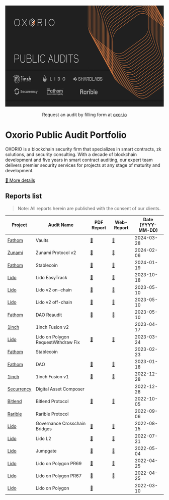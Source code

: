 <p align="center">
  <img width="640" height="320" src="./oxorio.jpg">
</p>

<p align="center">
 Request an audit by filling form at <a href="https://oxor.io/">oxor.io</a>
</p>

# Oxorio Public Audit Portfolio
OXORIO is a blockchain security firm that specializes in smart contracts, zk solutions, and security consulting. With a decade of blockchain development and five years in smart contract auditing, our expert team delivers premier security services for projects at any stage of maturity and development.

[📑 More details](./oxorio.pdf)

## Reports list
> Note: All reports herein are published with the consent of our clients.

| Project | Audit Name | PDF Report | Web-Report | Date (YYYY-MM-DD) |
|---|---|---|---|---|
| [Fathom](https://fathom.fi/) | Vaults | [📄](./Fathom/Fathom%20Vaults%20Audit%20Report.pdf "Read audit report") | [📑](https://audits.oxor.io/reports/-NtunDi5rPyQnKpT6XRb "Read web report") | 2024-03-28 |
| [Zunami](https://www.zunami.io/) | Zunami Protocol v2 | [📄](./Zunami/Zunami%20Protocol%20v2%20Audit%20Report.pdf "Read audit report") | [📑](https://audits.oxor.io/reports/-NpyX0pQGzgLJqd-gSc2 "Read web report") | 2024-02-06 |
| [Fathom](https://fathom.fi/) | Stablecoin | [📄](./Fathom/Fathom%20Stablecoin%20Audit%20Report.pdf "Read audit report") | [📑](https://audits.oxor.io/reports/-Ntzvo0Tum3zOymAJXQ7 "Read web report") | 2024-01-19 |
| [Lido](https://lido.fi/) | Lido EasyTrack | [📄](./Lido/Lido%20Easytrack%20Audit%20Report.pdf "Read audit report") | [📑](https://audits.oxor.io/reports/-Ni0CDaFX7Bi16v7UGo_ "Read web report") | 2023-10-18 |
| [Lido](https://lido.fi/) | Lido v2 on-chain | [📄](./Lido/Lido%20v2%20on-chain%20Audit%20Report.pdf "Read audit report") | [📑](https://audits.oxor.io/reports/-N_rKiHMrKQv7ILXUoML "Read web report") | 2023-05-10 |
| [Lido](https://lido.fi/) | Lido v2 off-chain | [📄](./Lido/Lido%20v2%20off-chain%20Audit%20Report.pdf "Read audit report") | [📑](https://audits.oxor.io/reports/-NaMQzF2U-4vp24DOJ7R "Read web report") | 2023-05-10 |
| [Fathom](https://fathom.fi/) | DAO Reaudit | [📄](./Fathom/Fathom%20DAO%20Reaudit%20Report.pdf "Read audit report") | [📑](https://audits.oxor.io/reports/-Nakz-u930WdgP82CZu2 "Read web report") | 2023-05-10 |
| [1inch](https://1inch.io/) | 1inch Fusion v2 | | | 2023-04-17 |
| [Lido](https://lido.fi/) | Lido on Polygon RequestWithdraw Fix | [📄](./Lido/Lido%20on%20Polygon%20RequestWithdraw%20Fix%20Audit%20Report.pdf "Read audit report") | [📑](https://audits.oxor.io/reports/-NakzTXP4P5gDSch1GiQ "Read web report") | 2023-03-24 |
| [Fathom](https://fathom.fi/) | Stablecoin | | | 2023-02-23 |
| [Fathom](https://fathom.fi/) | DAO | [📄](./Fathom/Fathom%20DAO%20Audit%20Report.pdf "Read audit report") | [📑](https://audits.oxor.io/reports/-Nakz-u930WdgP82CZu2 "Read web report") | 2023-01-18 |
| [1inch](https://1inch.io/) | 1inch Fusion v1 | [📄](./1inch/1inch%20Fusion%20mode%20v1%20Audit%20Report.pdf "Read audit report") | [📑](https://audits.oxor.io/reports/-Nal2wu48CmIgukjmUwI "Read web report") | 2022-12-28 |
| [Securrency](https://securrency.com/) | Digital Asset Composer | | | 2022-12-28 |
| [Bitlend](https://bitlend.fi/) | Bitlend Protocol | [📄](./Bitlend/Bitlend%20Audit%20Report.pdf "Read audit report") | [📑](https://audits.oxor.io/reports/-Nal4Ef2_4806CwGjd84 "Read web report") | 2022-10-05 |
| [Rarible](https://rarible.com/) | Rarible Protocol | | | 2022-09-06 |
| [Lido](https://lido.fi/) | Governance Crosschain Bridges | [📄](./Lido/Lido%20Governance%20Crosschain%20Bridges%20Audit%20Report.pdf "Read audit report") | [📑](https://audits.oxor.io/reports/-NapPvPtIxs_kd6q8aEq "Read web report") | 2022-08-15 |
| [Lido](https://lido.fi/) | Lido L2 | [📄](./Lido/Lido%20L2%20Audit%20Report.pdf "Read audit report") | [📑](https://audits.oxor.io/reports/-NapZrjJ18Wu4YXijRmz "Read web report") | 2022-07-21 |
| [Lido](https://lido.fi/) | Jumpgate | [📄](./Lido/Lido%20Jumpgate%20Audit%20Report.pdf "Read audit report") | [📑](https://audits.oxor.io/reports/-Nap_atSbm-LutqP8TRZ "Read web report") | 2022-05-04 |
| [Lido](https://lido.fi/) | Lido on Polygon PR69 | [📄](./Lido/Lido%20on%20Polygon%20PR69%20Audit%20Report.pdf "Read audit report") | [📑](https://audits.oxor.io/reports/-NapaqA4HTV5Kut_dqZS "Read web report") | 2022-04-25 |
| [Lido](https://lido.fi/) | Lido on Polygon PR67 | [📄](./Lido/Lido%20on%20Polygon%20PR67%20Audit%20Report.pdf "Read audit report") | [📑](https://audits.oxor.io/reports/-Napxdo4VHsuWTQPyw87 "Read web report") | 2022-04-25 |
| [Lido](https://lido.fi/) | Lido on Polygon | [📄](./Lido/Lido%20on%20Polygon%20Audit%20Report.pdf "Read audit report") | | 2022-03-10 |
